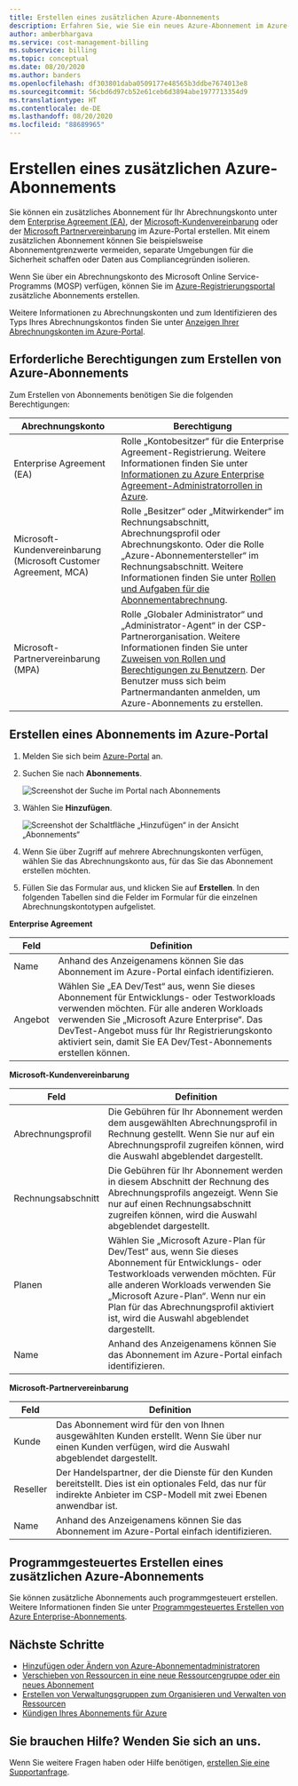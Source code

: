 ```yaml
---
title: Erstellen eines zusätzlichen Azure-Abonnements
description: Erfahren Sie, wie Sie ein neues Azure-Abonnement im Azure-Portal erstellen. Lesen Sie die Informationen zu Formularen für Abrechnungskonten, und zeigen Sie zusätzliche verfügbare Ressourcen an.
author: amberbhargava
ms.service: cost-management-billing
ms.subservice: billing
ms.topic: conceptual
ms.date: 08/20/2020
ms.author: banders
ms.openlocfilehash: df303801daba0509177e48565b3ddbe7674013e8
ms.sourcegitcommit: 56cbd6d97cb52e61ceb6d3894abe1977713354d9
ms.translationtype: HT
ms.contentlocale: de-DE
ms.lasthandoff: 08/20/2020
ms.locfileid: "88689965"
---
```

# <a name="create-an-additional-azure-subscription"></a>Erstellen eines zusätzlichen Azure-Abonnements

Sie können ein zusätzliches Abonnement für Ihr Abrechnungskonto unter dem [Enterprise Agreement (EA)](https://azure.microsoft.com/pricing/enterprise-agreement/), der [Microsoft-Kundenvereinbarung](https://azure.microsoft.com/pricing/purchase-options/microsoft-customer-agreement/) oder der [Microsoft Partnervereinbarung](https://www.microsoft.com/licensing/news/introducing-microsoft-partner-agreement) im Azure-Portal erstellen. Mit einem zusätzlichen Abonnement können Sie beispielsweise Abonnementgrenzwerte vermeiden, separate Umgebungen für die Sicherheit schaffen oder Daten aus Compliancegründen isolieren.

Wenn Sie über ein Abrechnungskonto des Microsoft Online Service-Programms (MOSP) verfügen, können Sie im [Azure-Registrierungsportal](https://account.azure.com/signup?offer=ms-azr-0003p) zusätzliche Abonnements erstellen.

Weitere Informationen zu Abrechnungskonten und zum Identifizieren des Typs Ihres Abrechnungskontos finden Sie unter [Anzeigen Ihrer Abrechnungskonten im Azure-Portal](view-all-accounts.md).

## <a name="permission-required-to-create-azure-subscriptions"></a>Erforderliche Berechtigungen zum Erstellen von Azure-Abonnements

Zum Erstellen von Abonnements benötigen Sie die folgenden Berechtigungen:

|Abrechnungskonto  |Berechtigung  |
|---------|---------|
|Enterprise Agreement (EA) |  Rolle „Kontobesitzer“ für die Enterprise Agreement-Registrierung. Weitere Informationen finden Sie unter [Informationen zu Azure Enterprise Agreement-Administratorrollen in Azure](understand-ea-roles.md).    |
|Microsoft-Kundenvereinbarung (Microsoft Customer Agreement, MCA) |  Rolle „Besitzer“ oder „Mitwirkender“ im Rechnungsabschnitt, Abrechnungsprofil oder Abrechnungskonto. Oder die Rolle „Azure-Abonnementersteller“ im Rechnungsabschnitt.  Weitere Informationen finden Sie unter [Rollen und Aufgaben für die Abonnementabrechnung](understand-mca-roles.md#subscription-billing-roles-and-tasks).    |
|Microsoft-Partnervereinbarung (MPA) |   Rolle „Globaler Administrator“ und „Administrator-Agent“ in der CSP-Partnerorganisation. Weitere Informationen finden Sie unter [Zuweisen von Rollen und Berechtigungen zu Benutzern](https://docs.microsoft.com/partner-center/permissions-overview).  Der Benutzer muss sich beim Partnermandanten anmelden, um Azure-Abonnements zu erstellen.   |

## <a name="create-a-subscription-in-the-azure-portal"></a>Erstellen eines Abonnements im Azure-Portal

1. Melden Sie sich beim [Azure-Portal](https://portal.azure.com) an.
1. Suchen Sie nach **Abonnements**.

   ![Screenshot der Suche im Portal nach Abonnements](./media/create-subscription/billing-search-subscription-portal.png)

1. Wählen Sie **Hinzufügen**.

   ![Screenshot der Schaltfläche „Hinzufügen“ in der Ansicht „Abonnements“](./media/create-subscription/subscription-add.png)

1. Wenn Sie über Zugriff auf mehrere Abrechnungskonten verfügen, wählen Sie das Abrechnungskonto aus, für das Sie das Abonnement erstellen möchten.

1. Füllen Sie das Formular aus, und klicken Sie auf **Erstellen**. In den folgenden Tabellen sind die Felder im Formular für die einzelnen Abrechnungskontotypen aufgelistet.

**Enterprise Agreement**

|Feld  |Definition  |
|---------|---------|
|Name     | Anhand des Anzeigenamens können Sie das Abonnement im Azure-Portal einfach identifizieren.  |
|Angebot     | Wählen Sie „EA Dev/Test“ aus, wenn Sie dieses Abonnement für Entwicklungs- oder Testworkloads verwenden möchten. Für alle anderen Workloads verwenden Sie „Microsoft Azure Enterprise“. Das DevTest-Angebot muss für Ihr Registrierungskonto aktiviert sein, damit Sie EA Dev/Test-Abonnements erstellen können.|

**Microsoft-Kundenvereinbarung**

|Feld  |Definition  |
|---------|---------|
|Abrechnungsprofil     | Die Gebühren für Ihr Abonnement werden dem ausgewählten Abrechnungsprofil in Rechnung gestellt. Wenn Sie nur auf ein Abrechnungsprofil zugreifen können, wird die Auswahl abgeblendet dargestellt.     |
|Rechnungsabschnitt     | Die Gebühren für Ihr Abonnement werden in diesem Abschnitt der Rechnung des Abrechnungsprofils angezeigt. Wenn Sie nur auf einen Rechnungsabschnitt zugreifen können, wird die Auswahl abgeblendet dargestellt.  |
|Planen     | Wählen Sie „Microsoft Azure-Plan für Dev/Test“ aus, wenn Sie dieses Abonnement für Entwicklungs- oder Testworkloads verwenden möchten. Für alle anderen Workloads verwenden Sie „Microsoft Azure-Plan“. Wenn nur ein Plan für das Abrechnungsprofil aktiviert ist, wird die Auswahl abgeblendet dargestellt.  |
|Name     | Anhand des Anzeigenamens können Sie das Abonnement im Azure-Portal einfach identifizieren.  |

**Microsoft-Partnervereinbarung**

|Feld  |Definition  |
|---------|---------|
|Kunde    | Das Abonnement wird für den von Ihnen ausgewählten Kunden erstellt. Wenn Sie über nur einen Kunden verfügen, wird die Auswahl abgeblendet dargestellt.  |
|Reseller    | Der Handelspartner, der die Dienste für den Kunden bereitstellt. Dies ist ein optionales Feld, das nur für indirekte Anbieter im CSP-Modell mit zwei Ebenen anwendbar ist. |
|Name     | Anhand des Anzeigenamens können Sie das Abonnement im Azure-Portal einfach identifizieren.  |

## <a name="create-an-additional-azure-subscription-programmatically"></a>Programmgesteuertes Erstellen eines zusätzlichen Azure-Abonnements

Sie können zusätzliche Abonnements auch programmgesteuert erstellen. Weitere Informationen finden Sie unter [Programmgesteuertes Erstellen von Azure Enterprise-Abonnements](../../azure-resource-manager/management/programmatically-create-subscription.md).

## <a name="next-steps"></a>Nächste Schritte

- [Hinzufügen oder Ändern von Azure-Abonnementadministratoren](add-change-subscription-administrator.md)
- [Verschieben von Ressourcen in eine neue Ressourcengruppe oder ein neues Abonnement](../../azure-resource-manager/management/move-resource-group-and-subscription.md)
- [Erstellen von Verwaltungsgruppen zum Organisieren und Verwalten von Ressourcen](../../governance/management-groups/create.md)
- [Kündigen Ihres Abonnements für Azure](cancel-azure-subscription.md)

## <a name="need-help-contact-us"></a>Sie brauchen Hilfe? Wenden Sie sich an uns.

Wenn Sie weitere Fragen haben oder Hilfe benötigen, [erstellen Sie eine Supportanfrage](https://go.microsoft.com/fwlink/?linkid=2083458).
